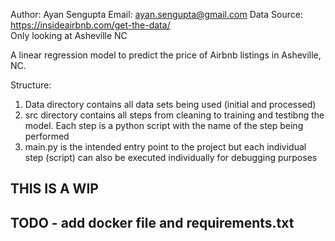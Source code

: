 Author: Ayan Sengupta
Email: ayan.sengupta@gmail.com
Data Source: https://insideairbnb.com/get-the-data/    
Only looking at Asheville NC

A linear regression model to predict the price of Airbnb listings in Asheville, NC. 

Structure:
1) Data directory contains all data sets being used (initial and processed)
2) src directory contains all steps from cleaning to training and testibng the model. Each step is a python script with the name of the step being performed
3) main.py is the intended entry point to the project but each individual step (script) can also be executed individually for debugging purposes


## THIS IS A WIP
## TODO - add docker file and requirements.txt
